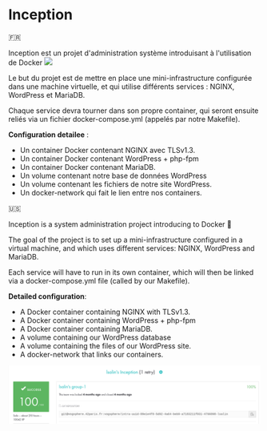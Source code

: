 # Inception

🇫🇷

Inception est un projet d'administration système introduisant à l'utilisation de Docker ![](/docker_whale.png)

Le but du projet est de mettre en place une mini-infrastructure configurée dans une machine virtuelle, et qui utilise différents services : NGINX, WordPress et MariaDB.

Chaque service devra tourner dans son propre container, qui seront ensuite reliés via un fichier docker-compose.yml (appelés par notre Makefile).

__Configuration detailee__ :

* Un container Docker contenant NGINX avec TLSv1.3.
* Un container Docker contenant WordPress + php-fpm
* Un container Docker contenant MariaDB.
* Un volume contenant notre base de données WordPress
* Un volume contenant les fichiers de notre site WordPress.
* Un docker-network qui fait le lien entre nos containers.

🇺🇸

Inception is a system administration project introducing to Docker 🐋

The goal of the project is to set up a mini-infrastructure configured in a virtual machine, and which uses different services: NGINX, WordPress and MariaDB.

Each service will have to run in its own container, which will then be linked via a docker-compose.yml file (called by our Makefile).

__Detailed configuration__:

* A Docker container containing NGINX with TLSv1.3.
* A Docker container containing WordPress + php-fpm
* A Docker container containing MariaDB.
* A volume containing our WordPress database
* A volume containing the files of our WordPress site.
* A docker-network that links our containers.

![Rating](rating.png)

